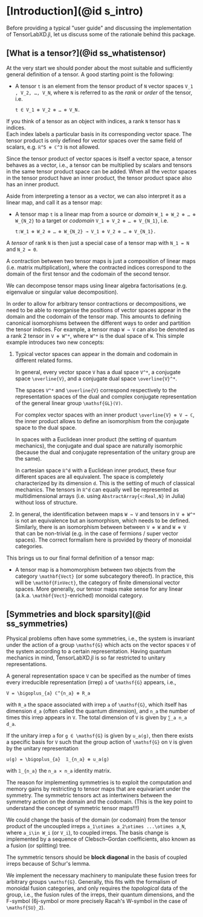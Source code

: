# [Introduction](@id s_intro)

Before providing a typical "user guide" and discussing the implementation of TensorLabXD.jl,
let us discuss some of the rationale behind this package.

## [What is a tensor?](@id ss_whatistensor)

At the very start we should ponder about the most suitable and sufficiently general
definition of a tensor. A good starting point is the following:

*   A tensor ``t`` is an element from the tensor product of ``N`` vector spaces
    ``V_1 , V_2, …, V_N``, where ``N`` is referred to as the *rank* or *order* of the
    tensor, i.e.

    ``t ∈ V_1 ⊗ V_2 ⊗ … ⊗ V_N.``

If you think of a tensor as an object with indices, a rank ``N`` tensor has ``N`` indices.  
Each index labels a particular basis in its corresponding vector space. The tensor product
is only defined for vector spaces over the same field of scalars, e.g. ``ℝ^5 ⊗ ℂ^3`` is not
allowed.

Since the tensor product of vector spaces is itself a vector space, a tensor behaves as a
vector, i.e., a tensor can be multiplied by scalars and tensors in the same tensor product
space can be added. When all the vector spaces in the tensor product have an inner product,
the tensor product space also has an inner product.

Aside from interpreting a tensor as a vector, we can also interpret it as a linear map, and
call it as a tensor map:

*   A tensor map ``t`` is a linear map from a source or *domain*
    ``W_1 ⊗ W_2 ⊗ … ⊗ W_{N_2}`` to a target or *codomain* ``V_1 ⊗ V_2 ⊗ … ⊗ V_{N_1}``, i.e.

    ``t:W_1 ⊗ W_2 ⊗ … ⊗ W_{N_2} → V_1 ⊗ V_2 ⊗ … ⊗ V_{N_1}.``

A *tensor* of rank ``N`` is then just a special case of a tensor map with ``N_1 = N`` and
``N_2 = 0``.

A contraction between two tensor maps is just a composition of linear maps (i.e.
matrix multiplication), where the contracted indices correspond to the domain of the first
tensor and the codomain of the second tensor.

We can decompose tensor maps using linear algebra factorisations (e.g. eigenvalue or
singular value decomposition).

In order to allow for arbitrary tensor contractions or decompositions, we need to be able to
reorganise the positions of vector spaces appear in the domain and the codomain of the
tensor map. This amounts to defining canonical isomorphisms between the different ways
to order and partition the tensor indices. For example, a tensor map ``W → V`` can also be
denoted as a rank 2 tensor in ``V ⊗ W^*``, where ``W^*`` is the dual space of ``W``. This
simple example introduces two new concepts:

1.  Typical vector spaces can appear in the domain and codomain in different related forms.

    In general, every vector space ``V`` has a dual space ``V^*``, a conjugate space
    ``\overline{V}``, and a conjugate dual space ``\overline{V}^*``.

    The spaces ``V^*`` and ``\overline{V}`` correspond respectively to the
    representation spaces of the dual and complex conjugate representation of the general
    linear group ``\mathsf{GL}(V)``.

    For complex vector spaces with an inner product ``\overline{V} ⊗ V → ℂ``, the inner
    product allows to define an isomorphism from the conjugate space to the dual space.

    In spaces with a Euclidean inner product (the setting of quantum mechanics), the
    conjugate and dual space are naturally isomorphic (because the dual and conjugate
    representation of the unitary group are the same).

    In cartesian space ``ℝ^d`` with a Euclidean inner product, these four different spaces
    are all equivalent. The space is completely characterized by its dimension ``d``. This
    is the setting of much of classical mechanics. The tensors in ``ℝ^d`` can equally well
    be represented as multidimensional arrays (i.e. using `AbstractArray{<:Real,N}` in
    Julia) without loss of structure.

2.  In general, the identification between maps ``W → V`` and tensors in
    ``V ⊗ W^*`` is not an equivalence but an isomorphism, which needs to be defined.
    Similarly, there is an isomorphism between between ``V ⊗ W`` and ``W ⊗ V`` that can be
    non-trivial (e.g. in the case of fermions / super vector spaces). The correct formalism
    here is provided by theory of monoidal categories.

This brings us to our final formal definition of a tensor map:

*   A tensor map is a homomorphism between two objects from the category ``\mathbf{Vect}``
    (or some subcategory thereof). In practice, this will be ``\mathbf{FinVect}``, the
    category of finite dimensional vector spaces. More generally, our tensor maps make sense
    for any linear (a.k.a. ``\mathbf{Vect}``-enriched) monoidal category.

## [Symmetries and block sparsity](@id ss_symmetries)

Physical problems often have some symmetries, i.e., the system is invariant under the action
of a group ``\mathsf{G}`` which acts on the vector spaces ``V`` of the system according to a
certain representation. Having quantum mechanics in mind, TensorLabXD.jl is so far restricted
to unitary representations.

A general representation space ``V`` can be specified as the number of times every
irreducible representation (irrep) ``a`` of ``\mathsf{G}`` appears, i.e.,

``V = \bigoplus_{a} ℂ^{n_a} ⊗ R_a``

with ``R_a`` the space associated with irrep ``a`` of ``\mathsf{G}``, which itself has
dimension ``d_a`` (often called the quantum dimension), and ``n_a`` the number of times
this irrep appears in ``V``. The total dimension of ``V`` is given by ``∑_a n_a d_a``.

If the unitary irrep ``a`` for ``g ∈ \mathsf{G}`` is given by ``u_a(g)``, then there exists
a specific basis for ``V`` such that the group action of ``\mathsf{G}`` on ``V`` is given
by the unitary representation

``u(g) = \bigoplus_{a}  𝟙_{n_a} ⊗ u_a(g)``

with ``𝟙_{n_a}`` the ``n_a × n_a`` identity matrix.

The reason for implementing symmetries is to exploit the computation and memory gains
by restricting to tensor maps that are equivariant under the symmetry. The symmetric tensors
act as intertwiners between the symmetry action on the domain and the codomain. (This is the
key point to understand the concept of symmetric tensor maps!!!)

We could change the basis of the domain (or codomain) from the tensor product of the
uncoupled irreps ``a_1\otimes a_2\otimes ...\otimes a_N``, where ``a_i\in W_i`` (or ``V_i``),
to coupled irreps. The basis change is implemented by a sequence of Clebsch–Gordan
coefficients, also known as a fusion (or splitting) tree.

The symmetric tensors should be **block diagonal** in the basis of coupled irreps because of
Schur's lemma.

We implement the necessary machinery to manipulate these fusion trees for arbitrary groups
``\mathsf{G}``. Generally, this fits with the formalism of monoidal fusion categories,
and only requires the *topological* data of the group, i.e., the fusion rules of the irreps,
their quantum dimensions, and the F-symbol (6j-symbol or more precisely Racah's W-symbol in
the case of ``\mathsf{SU}_2``).
